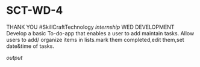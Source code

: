 # SCT-WD-4
 THANK YOU #SkillCraftTechnology
*internship*
WED DEVELOPMENT
Develop a basic To-do-app that enables a user to add maintain tasks. Allow users to add/ organize items in lists.mark them completed,edit them,set date&time of tasks.

*output*
